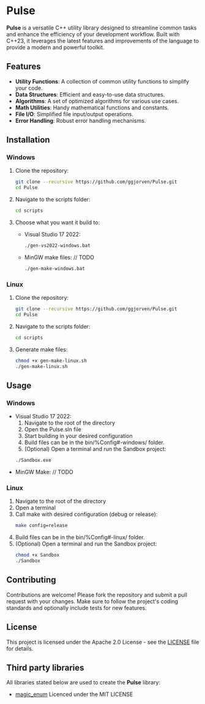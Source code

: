 # Pulse

**Pulse** is a versatile C++ utility library designed to streamline common tasks and enhance the efficiency of your development workflow. Built with C++23, it leverages the latest features and improvements of the language to provide a modern and powerful toolkit.

## Features

- **Utility Functions**: A collection of common utility functions to simplify your code.
- **Data Structures**: Efficient and easy-to-use data structures.
- **Algorithms**: A set of optimized algorithms for various use cases.
- **Math Utilities**: Handy mathematical functions and constants.
- **File I/O**: Simplified file input/output operations.
- **Error Handling**: Robust error handling mechanisms.

## Installation

### Windows

1. Clone the repository:
    ```sh
    git clone --recursive https://github.com/ggjorven/Pulse.git
    cd Pulse
    ```

2. Navigate to the scripts folder:
    ```sh
    cd scripts
    ```

3. Choose what you want it build to:
    - Visual Studio 17 2022:
        ```sh
        ./gen-vs2022-windows.bat
        ```
    - MinGW make files: // TODO
        ```sh
        ./gen-make-windows.bat
        ```

### Linux

1. Clone the repository:
    ```sh
    git clone --recursive https://github.com/ggjorven/Pulse.git
    cd Pulse
    ```

2. Navigate to the scripts folder:
    ```sh
    cd scripts
    ```

3. Generate make files:
    ```sh
    chmod +x gen-make-linux.sh
    ./gen-make-linux.sh
    ```

## Usage

### Windows
- Visual Studio 17 2022:
    1. Navigate to the root of the directory
    2. Open the Pulse.sln file
    3. Start building in your desired configuration
    4. Build files can be in the bin/%Config#-windows/ folder.
    5. (Optional) Open a terminal and run the Sandbox project:
    ```sh
    ./Sandbox.exe
    ``` 
- MinGW Make:
    // TODO

### Linux
1. Navigate to the root of the directory
2. Open a terminal
3. Call make with desired configuration (debug or release):
    ```sh
    make config=release
    ```
4. Build files can be in the bin/%Config#-linux/ folder.
5. (Optional) Open a terminal and run the Sandbox project:
    ```sh
    chmod +x Sandbox
    ./Sandbox
    ```

## Contributing
Contributions are welcome! Please fork the repository and submit a pull request with your changes. Make sure to follow the project's coding standards and optionally include tests for new features.

## License
This project is licensed under the Apache 2.0 License - see the [LICENSE](LICENSE.txt) file for details.

## Third party libraries
All libraries stated below are used to create the **Pulse** library:

- [magic_enum](https://github.com/Neargye/magic_enum.git) Licenced under the MIT LICENSE